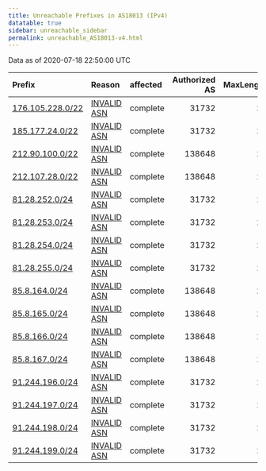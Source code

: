 ```yaml
---
title: Unreachable Prefixes in AS18013 (IPv4)
datatable: true
sidebar: unreachable_sidebar
permalink: unreachable_AS18013-v4.html
---
```


Data as of 2020-07-18 22:50:00 UTC


<div class="datatable-begin"></div>

| Prefix                                                     | Reason                                                                                                  | affected   |   Authorized AS |   MaxLength | Anchor                                         |   unreachable /24s |
|:-----------------------------------------------------------|:--------------------------------------------------------------------------------------------------------|:-----------|----------------:|------------:|:-----------------------------------------------|-------------------:|
| [176.105.228.0/22](https://stat.ripe.net/176.105.228.0/22) | [INVALID ASN](https://rpki-validator.ripe.net/announcement-preview?asn=AS18013&prefix=176.105.228.0/22) | complete   |           31732 |          24 | [RIPE](unreachable_RIPE_NCC_RPKI_Root-v4.html) |                  4 |
| [185.177.24.0/22](https://stat.ripe.net/185.177.24.0/22)   | [INVALID ASN](https://rpki-validator.ripe.net/announcement-preview?asn=AS18013&prefix=185.177.24.0/22)  | complete   |           31732 |          24 | [RIPE](unreachable_RIPE_NCC_RPKI_Root-v4.html) |                  4 |
| [212.90.100.0/22](https://stat.ripe.net/212.90.100.0/22)   | [INVALID ASN](https://rpki-validator.ripe.net/announcement-preview?asn=AS18013&prefix=212.90.100.0/22)  | complete   |          138648 |          24 | [RIPE](unreachable_RIPE_NCC_RPKI_Root-v4.html) |                  4 |
| [212.107.28.0/22](https://stat.ripe.net/212.107.28.0/22)   | [INVALID ASN](https://rpki-validator.ripe.net/announcement-preview?asn=AS18013&prefix=212.107.28.0/22)  | complete   |          138648 |          24 | [RIPE](unreachable_RIPE_NCC_RPKI_Root-v4.html) |                  4 |
| [81.28.252.0/24](https://stat.ripe.net/81.28.252.0/24)     | [INVALID ASN](https://rpki-validator.ripe.net/announcement-preview?asn=AS18013&prefix=81.28.252.0/24)   | complete   |           31732 |          24 | [RIPE](unreachable_RIPE_NCC_RPKI_Root-v4.html) |                  1 |
| [81.28.253.0/24](https://stat.ripe.net/81.28.253.0/24)     | [INVALID ASN](https://rpki-validator.ripe.net/announcement-preview?asn=AS18013&prefix=81.28.253.0/24)   | complete   |           31732 |          24 | [RIPE](unreachable_RIPE_NCC_RPKI_Root-v4.html) |                  1 |
| [81.28.254.0/24](https://stat.ripe.net/81.28.254.0/24)     | [INVALID ASN](https://rpki-validator.ripe.net/announcement-preview?asn=AS18013&prefix=81.28.254.0/24)   | complete   |           31732 |          24 | [RIPE](unreachable_RIPE_NCC_RPKI_Root-v4.html) |                  1 |
| [81.28.255.0/24](https://stat.ripe.net/81.28.255.0/24)     | [INVALID ASN](https://rpki-validator.ripe.net/announcement-preview?asn=AS18013&prefix=81.28.255.0/24)   | complete   |           31732 |          24 | [RIPE](unreachable_RIPE_NCC_RPKI_Root-v4.html) |                  1 |
| [85.8.164.0/24](https://stat.ripe.net/85.8.164.0/24)       | [INVALID ASN](https://rpki-validator.ripe.net/announcement-preview?asn=AS18013&prefix=85.8.164.0/24)    | complete   |          138648 |          24 | [RIPE](unreachable_RIPE_NCC_RPKI_Root-v4.html) |                  1 |
| [85.8.165.0/24](https://stat.ripe.net/85.8.165.0/24)       | [INVALID ASN](https://rpki-validator.ripe.net/announcement-preview?asn=AS18013&prefix=85.8.165.0/24)    | complete   |          138648 |          24 | [RIPE](unreachable_RIPE_NCC_RPKI_Root-v4.html) |                  1 |
| [85.8.166.0/24](https://stat.ripe.net/85.8.166.0/24)       | [INVALID ASN](https://rpki-validator.ripe.net/announcement-preview?asn=AS18013&prefix=85.8.166.0/24)    | complete   |          138648 |          24 | [RIPE](unreachable_RIPE_NCC_RPKI_Root-v4.html) |                  1 |
| [85.8.167.0/24](https://stat.ripe.net/85.8.167.0/24)       | [INVALID ASN](https://rpki-validator.ripe.net/announcement-preview?asn=AS18013&prefix=85.8.167.0/24)    | complete   |          138648 |          24 | [RIPE](unreachable_RIPE_NCC_RPKI_Root-v4.html) |                  1 |
| [91.244.196.0/24](https://stat.ripe.net/91.244.196.0/24)   | [INVALID ASN](https://rpki-validator.ripe.net/announcement-preview?asn=AS18013&prefix=91.244.196.0/24)  | complete   |           31732 |          24 | [RIPE](unreachable_RIPE_NCC_RPKI_Root-v4.html) |                  1 |
| [91.244.197.0/24](https://stat.ripe.net/91.244.197.0/24)   | [INVALID ASN](https://rpki-validator.ripe.net/announcement-preview?asn=AS18013&prefix=91.244.197.0/24)  | complete   |           31732 |          24 | [RIPE](unreachable_RIPE_NCC_RPKI_Root-v4.html) |                  1 |
| [91.244.198.0/24](https://stat.ripe.net/91.244.198.0/24)   | [INVALID ASN](https://rpki-validator.ripe.net/announcement-preview?asn=AS18013&prefix=91.244.198.0/24)  | complete   |           31732 |          24 | [RIPE](unreachable_RIPE_NCC_RPKI_Root-v4.html) |                  1 |
| [91.244.199.0/24](https://stat.ripe.net/91.244.199.0/24)   | [INVALID ASN](https://rpki-validator.ripe.net/announcement-preview?asn=AS18013&prefix=91.244.199.0/24)  | complete   |           31732 |          24 | [RIPE](unreachable_RIPE_NCC_RPKI_Root-v4.html) |                  1 |

<div class="datatable-end"></div>
